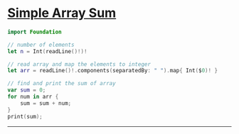# [Simple Array Sum](https://www.hackerrank.com/challenges/simple-array-sum)
```swift
import Foundation

// number of elements
let n = Int(readLine()!)!

// read array and map the elements to integer
let arr = readLine()!.components(separatedBy: " ").map{ Int($0)! }

// find and print the sum of array
var sum = 0;
for num in arr {
    sum = sum + num;
}
print(sum);
```
---
